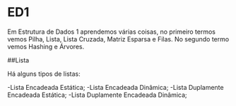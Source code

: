 # ED1
 
 Em Estrutura de Dados 1 aprendemos várias coisas, no primeiro termos vemos Pilha, Lista, Lista Cruzada, Matriz Esparsa e Filas. No segundo termo vemos Hashing e Árvores.

##Lista

 Há alguns tipos de listas: 
 
  -Lista Encadeada Estática;
  -Lista Encadeada Dinâmica;
  -Lista Duplamente Encadeada Estática;
  -Lista Duplamente Encadeada Dinâmica;
